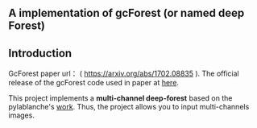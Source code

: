 
## A implementation of gcForest (or named deep Forest)
## Introduction
GcForest paper url： ( https://arxiv.org/abs/1702.08835 ).
The official release of the gcForest code used in paper at [here](https://github.com/kingfengji/gcforest). 

This project implements a **multi-channel deep-forest** based on the pylablanche's [work](https://github.com/pylablanche/gcForest). Thus, the project allows you to input multi-channels images.
